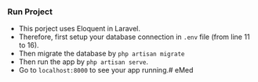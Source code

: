 ### Run Project
- This porject uses Eloquent in Laravel. 
- Therefore, first setup your database connection in `.env` file (from line 11 to 16).
- Then migrate the database by `php artisan migrate`
- Then run the app by `php artisan serve`.
- Go to `localhost:8000` to see your app running.# eMed
